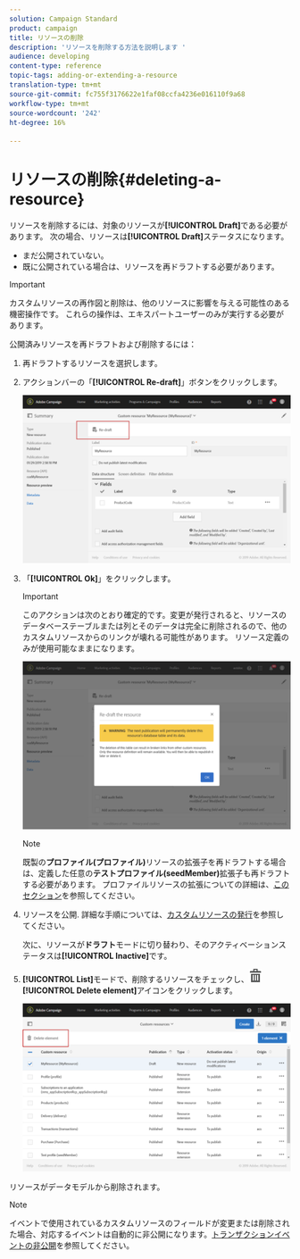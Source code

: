 ```yaml
---
solution: Campaign Standard
product: campaign
title: リソースの削除
description: 'リソースを削除する方法を説明します '
audience: developing
content-type: reference
topic-tags: adding-or-extending-a-resource
translation-type: tm+mt
source-git-commit: fc755f3176622e1faf08ccfa4236e016110f9a68
workflow-type: tm+mt
source-wordcount: '242'
ht-degree: 16%

---
```



# リソースの削除{#deleting-a-resource}

リソースを削除するには、対象のリソースが&#x200B;**[!UICONTROL Draft]**&#x200B;である必要があります。 次の場合、リソースは&#x200B;**[!UICONTROL Draft]**&#x200B;ステータスになります。

* まだ公開されていない。
* 既に公開されている場合は、リソースを再ドラフトする必要があります。

>[!IMPORTANT]
>
>カスタムリソースの再作図と削除は、他のリソースに影響を与える可能性のある機密操作です。 これらの操作は、エキスパートユーザーのみが実行する必要があります。

公開済みリソースを再ドラフトおよび削除するには：

1. 再ドラフトするリソースを選択します。
1. アクションバーの「**[!UICONTROL Re-draft]**」ボタンをクリックします。

   ![](assets/schema_extension_uc26.png)

1. 「**[!UICONTROL Ok]**」をクリックします。

   >[!IMPORTANT]
   >
   >このアクションは次のとおり確定的です。変更が発行されると、リソースのデータベーステーブルまたは列とそのデータは完全に削除されるので、他のカスタムリソースからのリンクが壊れる可能性があります。 リソース定義のみが使用可能なままになります。

   ![](assets/schema_extension_uc27.png)

   >[!NOTE]
   >
   >既製の&#x200B;**プロファイル(プロファイル)**&#x200B;リソースの拡張子を再ドラフトする場合は、定義した任意の&#x200B;**テストプロファイル(seedMember)**&#x200B;拡張子も再ドラフトする必要があります。 プロファイルリソースの拡張についての詳細は、[このセクション](../../developing/using/extending-the-profile-resource-with-a-new-field.md)を参照してください。

1. リソースを公開. 詳細な手順については、[カスタムリソースの発行](../../developing/using/updating-the-database-structure.md#publishing-a-custom-resource)を参照してください。

   次に、リソースが&#x200B;**ドラフト**&#x200B;モードに切り替わり、そのアクティベーションステータスは&#x200B;**[!UICONTROL Inactive]**&#x200B;です。

1. **[!UICONTROL List]**&#x200B;モードで、削除するリソースをチェックし、![](assets/delete_darkgrey-24px.png) **[!UICONTROL Delete element]**&#x200B;アイコンをクリックします。

   ![](assets/schema_extension_uc28.png)

リソースがデータモデルから削除されます。

>[!NOTE]
>
>イベントで使用されているカスタムリソースのフィールドが変更または削除された場合、対応するイベントは自動的に非公開になります。[トランザクションイベントの非公開](../../channels/using/publishing-transactional-event.md#unpublishing-an-event)を参照してください。
